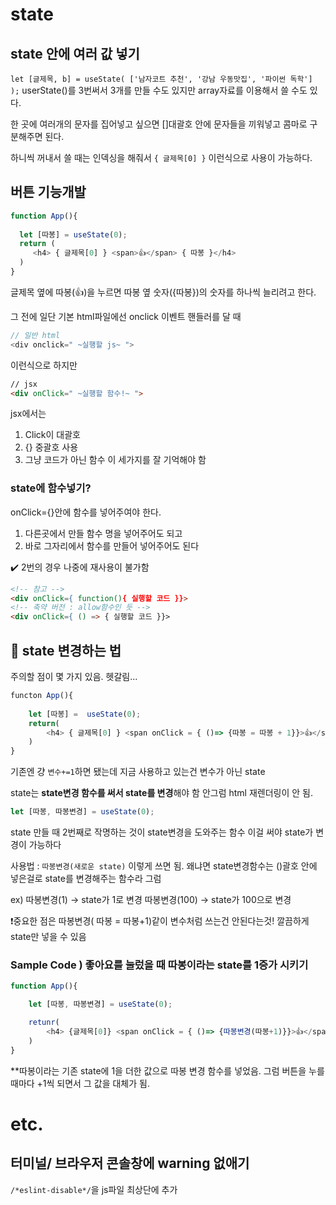 















<!-- 220811 -->

# state
## state 안에 여러 값 넣기
```let [글제목, b] = useState( ['남자코트 추천', '강남 우동맛집', '파이썬 독학'] );```
userState()를 3번써서 3개를 만들 수도 있지만 array자료를 이용해서 쓸 수도 있다.

한 곳에 여러개의 문자를 집어넣고 싶으면 []대괄호 안에 문자들을 끼워넣고 콤마로 구분해주면 된다. 

하니씩 꺼내서 쓸 때는 인덱싱을 해줘서 
`{ 글제목[0] }` 이런식으로 사용이 가능하다.

## 버튼 기능개발 
```js
function App(){
  
  let [따봉] = useState(0);
  return (
     <h4> { 글제목[0] } <span>👍</span> { 따봉 }</h4>
  )
}
```
글제목 옆에 따봉(👍)을 누르면 따봉 옆 숫자({따봉})의 숫자를 하나씩 늘리려고 한다. 

그 전에 일단 기본 html파일에선 onclick 이벤트 핸들러를 달 때
```js
// 일반 html
<div onclick=" ~실행할 js~ ">
```
이런식으로 하지만

```html
// jsx
<div onClick=" ~실행할 함수!~ ">
```
jsx에서는

1. Click이 대괄호
2. {} 중괄호 사용
3. 그냥 코드가 아닌 함수
이 세가지를 잘 기억해야 함 

### state에 함수넣기?
onClick={}안에 함수를 넣어주여야 한다.

1. 다른곳에서 만들 함수 명을 넣어주어도 되고
2. 바로 그자리에서 함수를 만들어 넣어주어도 된다

✔️ 2번의 경우 나중에 재사용이 불가함

```html
<!-- 참고 -->
<div onClick={ function(){ 실행할 코드 }}>
<!-- 축약 버전 : allow함수인 듯 -->
<div onClick={ () => { 실행할 코드 }}>
```



## 💫 state 변경하는 법
주의할 점이 몇 가지 있음. 헷갈림...
```js
functon App(){
    
    let [따봉] =  useState(0);
    return(
        <h4> { 글제목[0] } <span onClick = { ()=> {따봉 = 따봉 + 1}}>👍</span> {따봉} </h4>
    )
}
```
기존엔 걍 `변수+=1`하면 됐는데 
지금 사용하고 있는건 변수가 아닌 state

state는 **state변경 함수를 써서 state를 변경**해야 함 
안그럼 html 재렌더링이 안 됨.

```js
let [따봉, 따봉변경] = useState(0);
```
state 만들 때 2번째로 작명하는 것이 state변경을 도와주는 함수
이걸 써야 state가 변경이 가능하다 

사용법 : `따봉변경(새로운 state)`
이렇게 쓰면 됨.
왜냐면 state변경함수는 ()괄호 안에 넣은걸로 state를 변경해주는 함수라 그럼

ex) 따봉변경(1) → state가 1로 변경 
    따봉변경(100) → state가 100으로 변경

❗중요한 점은
따봉변경( 따봉 = 따봉+1)같이 변수처럼 쓰는건 안된다는것! 깔끔하게 state만 넣을 수 있음





### Sample Code ) 좋아요를 눌렀을 때 따봉이라는 state를 1증가 시키기
```js
function App(){

    let [따봉, 따봉변경] = useState(0);

    retunr(
        <h4> {글제목[0]} <span onClick = { ()=> {따봉변경(따봉+1)}}>👍</span> {따봉}</h4>
    )
}
```
**따봉이라는 기존 state에 1을 더한 값으로 따봉 변경 함수를 넣었음.
그럼 버튼을 누를 때마다 +1씩 되면서 그 값을 대체가 됨.





# etc.
## 터미널/ 브라우저 콘솔창에 warning 없애기
`/*eslint-disable*/`을 js파일 최상단에 추가

